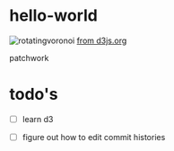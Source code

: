 hello-world
===========
![rotatingvoronoi](https://cloud.githubusercontent.com/assets/4593934/5168415/f6b0c3c8-73cc-11e4-94da-2009695a2f66.gif)
[from d3js.org](http://bl.ocks.org/mbostock/4636377)



patchwork


todo's
===========
 - [ ] learn d3
 - [ ] figure out how to edit commit histories
 
